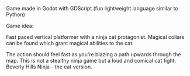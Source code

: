 Game made in Godot with GDScript (fun lightweight language similar to Python)

Game idea:

Fast paced vertical platformer with a ninja cat protagonist. Magical collars can be found which grant magical abilities to the cat.

The action should feel fast as you're blazing a path upwards through the map. This is not a stealthy ninja game but a loud and comical cat fight. Beverly Hills Ninja - the cat version. 
